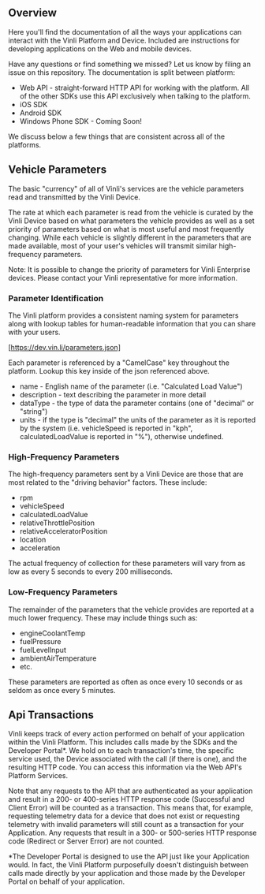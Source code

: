 ## Overview
Here you'll find the documentation of all the ways your applications can interact with the Vinli Platform and Device. Included are instructions for developing applications on the Web and mobile devices.

Have any questions or find something we missed? Let us know by filing an issue on this repository.
The documentation is split between platform:

* Web API - straight-forward HTTP API for working with the platform. All of the other SDKs use this API exclusively when talking to the platform.
* iOS SDK
* Android SDK
* Windows Phone SDK - Coming Soon!

We discuss below a few things that are consistent across all of the platforms.

## Vehicle Parameters
The basic "currency" of all of Vinli's services are the vehicle parameters read and transmitted by the Vinli Device.

The rate at which each parameter is read from the vehicle is curated by the Vinli Device based on what parameters the vehicle provides as well as a set priority of parameters based on what is most useful and most frequently changing. While each vehicle is slightly different in the parameters that are made available, most of your user's vehicles will transmit similar high-frequency parameters.

Note: It is possible to change the priority of parameters for Vinli Enterprise devices. Please contact your Vinli representative for more information.

### Parameter Identification
The Vinli platform provides a consistent naming system for parameters along with lookup tables for human-readable information that you can share with your users.

[https://dev.vin.li/parameters.json]

Each parameter is referenced by a "CamelCase" key throughout the platform. Lookup this key inside of the json referenced above. 

* name - English name of the parameter (i.e. "Calculated Load Value")
* description - text describing the parameter in more detail
* dataType - the type of data the parameter contains (one of "decimal" or "string")
* units - if the type is "decimal" the units of the parameter as it is reported by the system (i.e. vehicleSpeed is reported in "kph", calculatedLoadValue is reported in "%"), otherwise undefined.

### High-Frequency Parameters
The high-frequency parameters sent by a Vinli Device are those that are most related to the "driving behavior" factors. These include:

* rpm
* vehicleSpeed
* calculatedLoadValue
* relativeThrottlePosition
* relativeAcceleratorPosition
* location
* acceleration

The actual frequency of collection for these parameters will vary from as low as every 5 seconds to every 200 milliseconds.

### Low-Frequency Parameters
The remainder of the parameters that the vehicle provides are reported at a much lower frequency. These may include things such as:

* engineCoolantTemp
* fuelPressure
* fuelLevelInput
* ambientAirTemperature
* etc.

These parameters are reported as often as once every 10 seconds or as seldom as once every 5 minutes.

## Api Transactions
Vinli keeps track of every action performed on behalf of your application within the Vinli Platform. This includes calls made by the SDKs and the Developer Portal*. We hold on to each transaction's time, the specific service used, the Device associated with the call (if there is one), and the resulting HTTP code. You can access this information via the Web API's Platform Services.

Note that any requests to the API that are authenticated as your application and result in a 200- or 400-series HTTP response code (Successful and Client Error) will be counted as a transaction. This means that, for example, requesting telemetry data for a device that does not exist or requesting telemetry with invalid parameters will still count as a transaction for your Application. Any requests that result in a 300- or 500-series HTTP response code (Redirect or Server Error) are not counted.

*The Developer Portal is designed to use the API just like your Application would. In fact, the Vinli Platform purposefully doesn't distinguish between calls made directly by your application and those made by the Developer Portal on behalf of your application.
